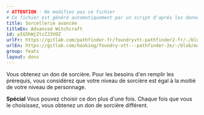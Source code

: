 ```yaml
---
# ATTENTION : Ne modifiez pas ce fichier
# Ce fichier est généré automatiquement par un script d'après les données du module Foundry VTT officiel et de sa traduction
title: Sorcellerie avancée
titleEn: Advanced Witchcraft
id: pIG5hWjZtzZJ3VOZ
urlFr: https://gitlab.com/pathfinder-fr/foundryvtt-pathfinder2-fr/-/blob/master/data/feats/pIG5hWjZtzZJ3VOZ.htm
urlEn: https://gitlab.com/hooking/foundry-vtt---pathfinder-2e/-/blob/master/packs/data/feats.db/advanced-witchcraft.json
group: feats
layout: dons
---
```

Vous obtenez un don de sorcière. Pour les besoins d'en remplir les prérequis, vous considérez que votre niveau de sorcière est égal à la moitié de votre niveau de personnage.

**Spécial** Vous pouvez choisir ce don plus d'une fois. Chaque fois que vous le choisissez, vous obtenez un don de sorcière différent.


